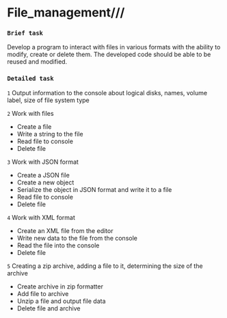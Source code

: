 # File_management///
### `Brief task`

Develop a program to interact with files in various formats with the ability to modify, create or delete them. The developed code should be able to be reused and modified.

### `Detailed task`
`1` Output information to the console about logical disks, names, volume label, size of file system type

`2` Work with files
- Create a file
- Write a string to the file 
- Read file to console
- Delete file

`3` Work with JSON format
- Create a JSON file
- Create a new object
- Serialize the object in JSON format and write it to a file
- Read file to console
- Delete file

`4` Work with XML format
- Create an XML file from the editor
- Write new data to the file from the console
- Read the file into the console
- Delete file

`5` Creating a zip archive, adding a file to it, determining the size of the archive 
- Create archive in zip formatter
- Add file to archive
- Unzip a file and output file data
- Delete file and archive
